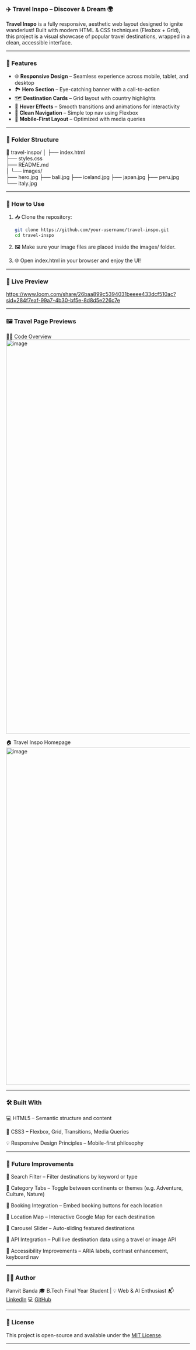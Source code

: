 ### ✈️ Travel Inspo – Discover & Dream 🌍

**Travel Inspo** is a fully responsive, aesthetic web layout designed to ignite wanderlust! Built with modern HTML & CSS techniques (Flexbox + Grid), this project is a visual showcase of popular travel destinations, wrapped in a clean, accessible interface.

---

### 🌟 Features

- 🌐 **Responsive Design** – Seamless experience across mobile, tablet, and desktop  
- 🏞️ **Hero Section** – Eye-catching banner with a call-to-action  
- 🗺️ **Destination Cards** – Grid layout with country highlights  
- 🎨 **Hover Effects** – Smooth transitions and animations for interactivity  
- 🧭 **Clean Navigation** – Simple top nav using Flexbox  
- 📱 **Mobile-First Layout** – Optimized with media queries  

---

### 🧱 Folder Structure
📁 travel-inspo/
│
├── index.html         
├── styles.css          
├── README.md           
│
└── images/            
    ├── hero.jpg
    ├── bali.jpg
    ├── iceland.jpg
    ├── japan.jpg
    ├── peru.jpg
    └── italy.jpg


---

### 🚀 How to Use

1. 📥 Clone the repository:
   ```bash
   git clone https://github.com/your-username/travel-inspo.git
   cd travel-inspo
2. 🖼️ Make sure your image files are placed inside the images/ folder.

3. 🌐 Open index.html in your browser and enjoy the UI!

---

### 📸 Live Preview
https://www.loom.com/share/26baa899c5394031beeee433dcf510ac?sid=284f7eaf-99a7-4b30-bf5e-8d8d5e226c7e

---

### 🖼️ Travel Page Previews

🧑‍💻 Code Overview
<img width="1918" height="1078" alt="image" src="https://github.com/user-attachments/assets/708b44ac-2b01-455d-8bbb-f3997a423915" />

🏠 Travel Inspo Homepage
<img width="1902" height="923" alt="image" src="https://github.com/user-attachments/assets/25419f6a-09e5-4848-ad09-3219e639d1ce" />

---

### 🛠️ Built With

💻 HTML5 – Semantic structure and content

🎨 CSS3 – Flexbox, Grid, Transitions, Media Queries

💡 Responsive Design Principles – Mobile-first philosophy

---

### 🔮 Future Improvements

🔎 Search Filter – Filter destinations by keyword or type

🎯 Category Tabs – Toggle between continents or themes (e.g. Adventure, Culture, Nature)

🧳 Booking Integration – Embed booking buttons for each location

🧭 Location Map – Interactive Google Map for each destination

🔄 Carousel Slider – Auto-sliding featured destinations

🧠 API Integration – Pull live destination data using a travel or image API

🔐 Accessibility Improvements – ARIA labels, contrast enhancement, keyboard nav

---

### 👨‍💻 Author
Panvit Banda
🎓 B.Tech Final Year Student | 💡 Web & AI Enthusiast
📬 [LinkedIn](https://www.linkedin.com/in/panvit-banda/)
💻 [GitHub](https://github.com/PanvitBanda)

---
### 📄 License

This project is open-source and available under the [MIT License](./Travelinspo/LICENSE).

---





